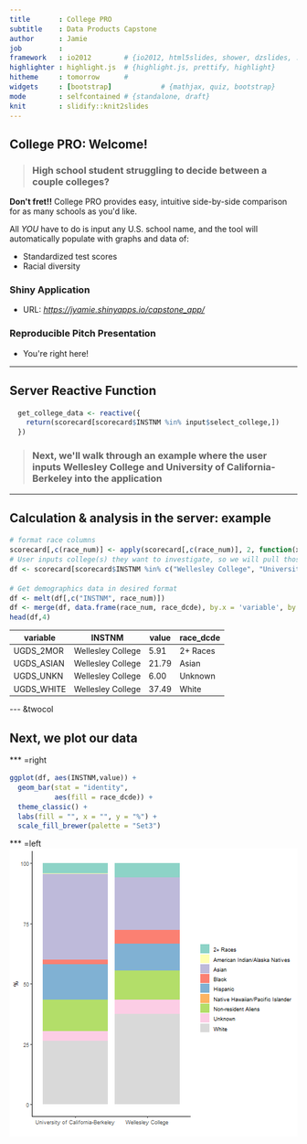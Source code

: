 ```yaml
---
title       : College PRO
subtitle    : Data Products Capstone
author      : Jamie
job         : 
framework   : io2012        # {io2012, html5slides, shower, dzslides, ...}
highlighter : highlight.js  # {highlight.js, prettify, highlight}
hitheme     : tomorrow      # 
widgets     : [bootstrap]            # {mathjax, quiz, bootstrap}
mode        : selfcontained # {standalone, draft}
knit        : slidify::knit2slides
---
```


## College PRO: Welcome!

> ### High school student struggling to decide between a couple colleges?

**Don't fret!!** College PRO provides easy, intuitive side-by-side comparison for as many schools as you'd like. 

All *YOU* have to do is input any U.S. school name, and the tool will automatically populate with graphs and data of:
- Standardized test scores
- Racial diversity

### Shiny Application
- URL: *https://jyamie.shinyapps.io/capstone_app/*

### Reproducible Pitch Presentation
- You're right here!

---

## Server Reactive Function

```r
  get_college_data <- reactive({
    return(scorecard[scorecard$INSTNM %in% input$select_college,])
  })
```
> ### Next, we'll walk through an example where the user inputs Wellesley College and University of California-Berkeley into the application

---

## Calculation & analysis in the server: example



```r
# format race columns
scorecard[,c(race_num)] <- apply(scorecard[,c(race_num)], 2, function(x) as.numeric(as.character(x))*100)
# User inputs college(s) they want to investigate, so we will pull those rows from the data
df <- scorecard[scorecard$INSTNM %in% c("Wellesley College", "University of California-Berkeley"),]

# Get demographics data in desired format
df <- melt(df[,c("INSTNM", race_num)])
df <- merge(df, data.frame(race_num, race_dcde), by.x = 'variable', by.y = 'race_num', all.x = TRUE)
head(df,4)
```

| variable | INSTNM | value | race_dcde |
-----------|--------|-------|-----------|
| UGDS_2MOR | Wellesley College | 5.91 | 2+ Races |
| UGDS_ASIAN | Wellesley College | 21.79 | Asian |
| UGDS_UNKN | Wellesley College | 6.00 | Unknown |
| UGDS_WHITE | Wellesley College | 37.49 | White |

--- &twocol

## Next, we plot our data

*** =right

```r
ggplot(df, aes(INSTNM,value)) + 
  geom_bar(stat = "identity", 
           aes(fill = race_dcde)) +
  theme_classic() + 
  labs(fill = "", x = "", y = "%") +
  scale_fill_brewer(palette = "Set3")
```

*** =left
![plot of chunk unnamed-chunk-4](assets/fig/unnamed-chunk-4-1.png)


